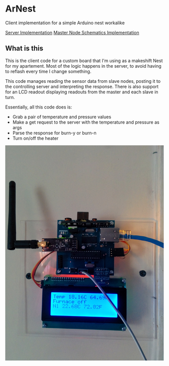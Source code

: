 # ArNest
Client implementation for a simple Arduino nest workalike

[Server Implementation](https://github.com/rschlaikjer/ernest-server)
[Master Node Schematics Implementation](https://github.com/rschlaikjer/ernest-master-eagle)

## What is this
This is the client code for a custom board that I'm using as a makeshift Nest
for my apartement. Most of the logic happens in the server, to avoid having to
reflash every time I change something.

This code manages reading the sensor data from slave nodes, posting it to the
controlling server and interpreting the response. There is also support for
an LCD readout displaying readouts from the master and each slave in turn.

Essentially, all this code does is:
- Grab a pair of temperature and pressure values
- Make a get request to the server with the temperature and pressure as args
- Parse the response for burn-y or burn-n
- Turn on/off the heater

![Finished Device](/master_v0.jpg?raw=true "Device")
